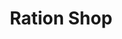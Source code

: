 ---
title: "Ration Shop"
url: /areacode/ration-shop-kinaradappan-edakkattuparamb-road/
shop: convenience
---